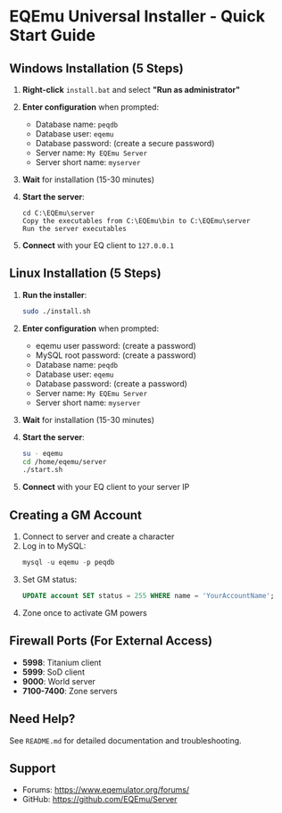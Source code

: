 # EQEmu Universal Installer - Quick Start Guide

## Windows Installation (5 Steps)

1. **Right-click** `install.bat` and select **"Run as administrator"**

2. **Enter configuration** when prompted:
   - Database name: `peqdb`
   - Database user: `eqemu`
   - Database password: (create a secure password)
   - Server name: `My EQEmu Server`
   - Server short name: `myserver`

3. **Wait** for installation (15-30 minutes)

4. **Start the server**:
   ```
   cd C:\EQEmu\server
   Copy the executables from C:\EQEmu\bin to C:\EQEmu\server
   Run the server executables
   ```

5. **Connect** with your EQ client to `127.0.0.1`

## Linux Installation (5 Steps)

1. **Run the installer**:
   ```bash
   sudo ./install.sh
   ```

2. **Enter configuration** when prompted:
   - eqemu user password: (create a password)
   - MySQL root password: (create a password)
   - Database name: `peqdb`
   - Database user: `eqemu`
   - Database password: (create a password)
   - Server name: `My EQEmu Server`
   - Server short name: `myserver`

3. **Wait** for installation (15-30 minutes)

4. **Start the server**:
   ```bash
   su - eqemu
   cd /home/eqemu/server
   ./start.sh
   ```

5. **Connect** with your EQ client to your server IP

## Creating a GM Account

1. Connect to server and create a character
2. Log in to MySQL:
   ```sql
   mysql -u eqemu -p peqdb
   ```
3. Set GM status:
   ```sql
   UPDATE account SET status = 255 WHERE name = 'YourAccountName';
   ```
4. Zone once to activate GM powers

## Firewall Ports (For External Access)

- **5998**: Titanium client
- **5999**: SoD client
- **9000**: World server
- **7100-7400**: Zone servers

## Need Help?

See `README.md` for detailed documentation and troubleshooting.

## Support

- Forums: https://www.eqemulator.org/forums/
- GitHub: https://github.com/EQEmu/Server

